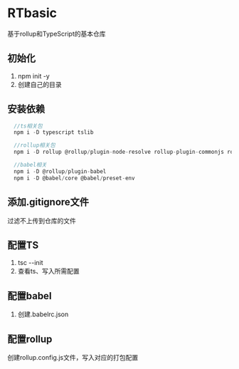 # RTbasic
基于rollup和TypeScript的基本仓库

## 初始化
1. npm init -y
2. 创建自己的目录

## 安装依赖
```javascript
  //ts相关包
  npm i -D typescript tslib

  //rollup相关包
  npm i -D rollup @rollup/plugin-node-resolve rollup-plugin-commonjs rollup-plugin-typescript

  //babel相关
  npm i -D @rollup/plugin-babel
  npm i -D @babel/core @babel/preset-env

```

## 添加.gitignore文件
过滤不上传到仓库的文件

## 配置TS
1. tsc --init
2. 查看ts、写入所需配置

## 配置babel
1. 创建.babelrc.json

## 配置rollup
创建rollup.config.js文件，写入对应的打包配置

